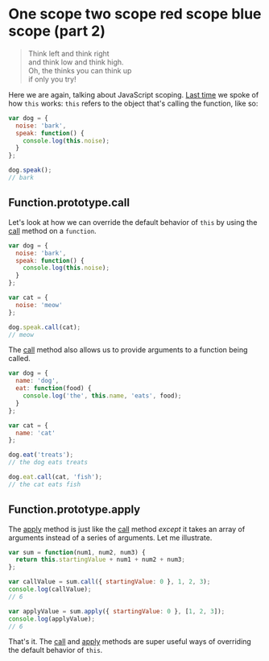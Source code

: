 One scope two scope red scope blue scope (part 2)
=================================================

> Think left and think right  
> and think low and think high.  
> Oh, the thinks you can think up  
> if only you try!

Here we are again, talking about JavaScript scoping. [Last time](One-scope-two-scope-red-scope-blue-scope.html) we spoke of how `this` works: `this` refers to the object that's calling the function, like so:

```javascript
var dog = {
  noise: 'bark',
  speak: function() {
    console.log(this.noise);
  }
};

dog.speak();
// bark
```

  
## Function.prototype.call

Let's look at how we can override the default behavior of `this` by using the [call](https://developer.mozilla.org/en-US/docs/Web/JavaScript/Reference/Global_Objects/Function/call) method on a `function`.

```javascript
var dog = {
  noise: 'bark',
  speak: function() {
    console.log(this.noise);
  }
};

var cat = {
  noise: 'meow'
};

dog.speak.call(cat);
// meow
```

The [call](https://developer.mozilla.org/en-US/docs/Web/JavaScript/Reference/Global_Objects/Function/call) method also allows us to provide arguments to a function being called.
```javascript
var dog = {
  name: 'dog',
  eat: function(food) {
    console.log('the', this.name, 'eats', food);
  }
};

var cat = {
  name: 'cat'
};

dog.eat('treats');
// the dog eats treats

dog.eat.call(cat, 'fish');
// the cat eats fish
```
  

## Function.prototype.apply

The [apply](https://developer.mozilla.org/en-US/docs/Web/JavaScript/Reference/Global_Objects/Function/apply) method is just like the [call](https://developer.mozilla.org/en-US/docs/Web/JavaScript/Reference/Global_Objects/Function/call) method _except_ it takes an array of arguments instead of a series of arguments. Let me illustrate.

```javascript
var sum = function(num1, num2, num3) {
  return this.startingValue + num1 + num2 + num3;
};

var callValue = sum.call({ startingValue: 0 }, 1, 2, 3);
console.log(callValue);
// 6

var applyValue = sum.apply({ startingValue: 0 }, [1, 2, 3]);
console.log(applyValue);
// 6
```

That's it. The [call](https://developer.mozilla.org/en-US/docs/Web/JavaScript/Reference/Global_Objects/Function/call) and [apply](https://developer.mozilla.org/en-US/docs/Web/JavaScript/Reference/Global_Objects/Function/apply) methods are super useful ways of overriding the default behavior of `this`.
